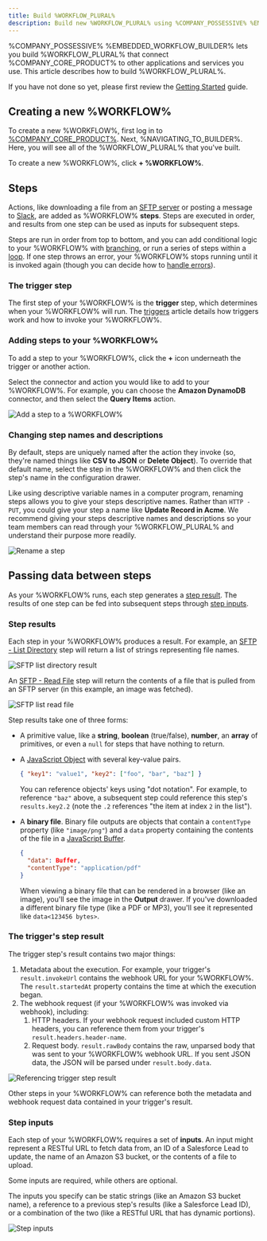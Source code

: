 ```yaml
---
title: Build %WORKFLOW_PLURAL%
description: Build new %WORKFLOW_PLURAL% using %COMPANY_POSSESSIVE% %EMBEDDED_WORKFLOW_BUILDER%
---
```


%COMPANY_POSSESSIVE% %EMBEDDED_WORKFLOW_BUILDER% lets you build %WORKFLOW_PLURAL% that connect %COMPANY_CORE_PRODUCT% to other applications and services you use.
This article describes how to build %WORKFLOW_PLURAL%.

If you have not done so yet, please first review the [Getting Started](./get-started.md) guide.

## Creating a new %WORKFLOW%

To create a new %WORKFLOW%, first log in to [%COMPANY_CORE_PRODUCT%](%APP_LOGIN_URL%).
Next, %NAVIGATING_TO_BUILDER%.
Here, you will see all of the %WORKFLOW_PLURAL% that you've built.

To create a new %WORKFLOW%, click **+ %WORKFLOW%**.

## Steps

Actions, like downloading a file from an [SFTP server](./connectors/sftp.md) or posting a message to [Slack](./connectors/slack.md), are added as %WORKFLOW% **steps**.
Steps are executed in order, and results from one step can be used as inputs for subsequent steps.

Steps are run in order from top to bottom, and you can add conditional logic to your %WORKFLOW% with [branching](./branching.md), or run a series of steps within a [loop](./looping.md).
If one step throws an error, your %WORKFLOW% stops running until it is invoked again (though you can decide how to [handle errors](./error-handling.md)).

### The trigger step

The first step of your %WORKFLOW% is the **trigger** step, which determines when your %WORKFLOW% will run.
The [triggers](./triggering.md) article details how triggers work and how to invoke your %WORKFLOW%.

### Adding steps to your %WORKFLOW%

To add a step to your %WORKFLOW%, click the **+** icon underneath the trigger or another action.

Select the connector and action you would like to add to your %WORKFLOW%.
For example, you can choose the **Amazon DynamoDB** connector, and then select the **Query Items** action.

![Add a step to a %WORKFLOW%](./assets/building/add-step.png)

### Changing step names and descriptions

By default, steps are uniquely named after the action they invoke (so, they're named things like **CSV to JSON** or **Delete Object**).
To override that default name, select the step in the %WORKFLOW% and then click the step's name in the configuration drawer.

Like using descriptive variable names in a computer program, renaming steps allows you to give your steps descriptive names.
Rather than `HTTP - PUT`, you could give your step a name like **Update Record in Acme**.
We recommend giving your steps descriptive names and descriptions so your team members can read through your %WORKFLOW_PLURAL% and understand their purpose more readily.

![Rename a step](./assets/building/rename-step.png)

## Passing data between steps

As your %WORKFLOW% runs, each step generates a [step result](#step-results).
The results of one step can be fed into subsequent steps through [step inputs](#step-inputs).

### Step results

Each step in your %WORKFLOW% produces a result.
For example, an [SFTP - List Directory](./connectors/sftp.md#list-directory) step will return a list of strings representing file names.

![SFTP list directory result](./assets/building/sftp-list-directory.png)

An [SFTP - Read File](./connectors/sftp.md#read-file) step will return the contents of a file that is pulled from an SFTP server (in this example, an image was fetched).

![SFTP list read file](./assets/building/sftp-read-file.png)

Step results take one of three forms:

- A primitive value, like a **string**, **boolean** (true/false), **number**, an **array** of primitives, or even a `null` for steps that have nothing to return.
- A [JavaScript Object](https://developer.mozilla.org/en-US/docs/Web/JavaScript/Reference/Global_Objects/Object) with several key-value pairs.

  ```json
  { "key1": "value1", "key2": ["foo", "bar", "baz"] }
  ```

  You can reference objects' keys using "dot notation".
  For example, to reference `"baz"` above, a subsequent step could reference this step's `results.key2.2` (note the `.2` references "the item at index `2` in the list").

- A **binary file**.
  Binary file outputs are objects that contain a `contentType` property (like `"image/png"`) and a `data` property containing the contents of the file in a [JavaScript Buffer](https://nodejs.org/api/buffer.html).

  ```json
  {
    "data": Buffer,
    "contentType": "application/pdf"
  }
  ```

  When viewing a binary file that can be rendered in a browser (like an image), you'll see the image in the **Output** drawer.
  If you've downloaded a different binary file type (like a PDF or MP3), you'll see it represented like `data<123456 bytes>`.

### The trigger's step result

The trigger step's result contains two major things:

1. Metadata about the execution.
   For example, your trigger's `result.invokeUrl` contains the webhook URL for your %WORKFLOW%.
   The `result.startedAt` property contains the time at which the execution began.
2. The webhook request (if your %WORKFLOW% was invoked via webhook), including:
   1. HTTP headers. If your webhook request included custom HTTP headers, you can reference them from your trigger's `result.headers.header-name`.
   2. Request body. `result.rawBody` contains the raw, unparsed body that was sent to your %WORKFLOW% webhook URL. If you sent JSON data, the JSON will be parsed under `result.body.data`.

![Referencing trigger step result](./assets/building/trigger-step-result.png)

Other steps in your %WORKFLOW% can reference both the metadata and webhook request data contained in your trigger's result.

### Step inputs

Each step of your %WORKFLOW% requires a set of **inputs**.
An input might represent a RESTful URL to fetch data from, an ID of a Salesforce Lead to update, the name of an Amazon S3 bucket, or the contents of a file to upload.

Some inputs are required, while others are optional.

The inputs you specify can be static strings (like an Amazon S3 bucket name), a reference to a previous step's results (like a Salesforce Lead ID), or a combination of the two (like a RESTful URL that has dynamic portions).

![Step inputs](./assets/building/step-inputs.png)
